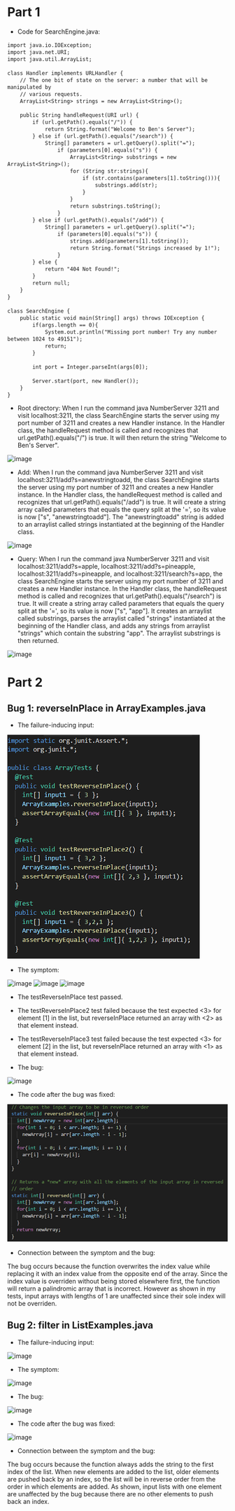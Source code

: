# Part 1

* Code for SearchEngine.java:

```
import java.io.IOException;
import java.net.URI;
import java.util.ArrayList;

class Handler implements URLHandler {
    // The one bit of state on the server: a number that will be manipulated by
    // various requests.
    ArrayList<String> strings = new ArrayList<String>();

    public String handleRequest(URI url) {
        if (url.getPath().equals("/")) {
            return String.format("Welcome to Ben's Server");
        } else if (url.getPath().equals("/search")) {
            String[] parameters = url.getQuery().split("=");
                if (parameters[0].equals("s")) {
                    ArrayList<String> substrings = new ArrayList<String>();
                    for (String str:strings){
                        if (str.contains(parameters[1].toString())){
                            substrings.add(str);
                        }  
                    }
                    return substrings.toString();
                }
        } else if (url.getPath().equals("/add")) {
            String[] parameters = url.getQuery().split("=");
                if (parameters[0].equals("s")) {
                    strings.add(parameters[1].toString());
                    return String.format("Strings increased by 1!");
                }
        } else {
            return "404 Not Found!";
        }
        return null;
    }
}

class SearchEngine {
    public static void main(String[] args) throws IOException {
        if(args.length == 0){
            System.out.println("Missing port number! Try any number between 1024 to 49151");
            return;
        }

        int port = Integer.parseInt(args[0]);

        Server.start(port, new Handler());
    }
}
```

* Root directory: When I run the command java NumberServer 3211 and visit localhost:3211, the class SearchEngine starts the server using my port number of 3211 and creates a new Handler instance. In the Handler class, the handleRequest method is called and recognizes that url.getPath().equals("/") is true. It will then return the string "Welcome to Ben's Server". 
  
![image](https://user-images.githubusercontent.com/55713184/195970108-4c3e7e4a-4d90-4f8f-bc9d-7d2aa62370e8.png)

* Add: When I run the command java NumberServer 3211 and visit localhost:3211/add?s=anewstringtoadd, the class SearchEngine starts the server using my port number of 3211 and creates a new Handler instance. In the Handler class, the handleRequest method is called and recognizes that url.getPath().equals("/add") is true. It will create a string array called parameters that equals the query split at the '=', so its value is now ["s", "anewstringtoadd"]. The "anewstringtoadd" string is added to an arraylist called strings instantiated at the beginning of the Handler class. 

![image](https://user-images.githubusercontent.com/55713184/195970191-7c37e213-a44a-4d6d-bd80-3fa310f7ae62.png)

* Query: When I run the command java NumberServer 3211 and visit localhost:3211/add?s=apple, localhost:3211/add?s=pineapple, localhost:3211/add?s=pineapple, and localhost:3211/search?s=app, the class SearchEngine starts the server using my port number of 3211 and creates a new Handler instance. In the Handler class, the handleRequest method is called and recognizes that url.getPath().equals("/search") is true. It will create a string array called parameters that equals the query split at the '=', so its value is now ["s", "app"]. It creates an arraylist called substrings, parses the arraylist called "strings" instantiated at the beginning of the Handler class, and adds any strings from arraylist "strings" which contain the substring "app". The arraylist substrings is then returned.

![image](https://user-images.githubusercontent.com/55713184/195970206-636f82f6-e5f5-4322-9d9f-c9c300a3ee0c.png)

# Part 2

## Bug 1: reverseInPlace in ArrayExamples.java

* The failure-inducing input:

![image](reverseInPlaceinp1.png)

* The symptom:

![image](https://user-images.githubusercontent.com/55713184/198755240-4dd83831-55cd-4536-951e-b1ff08eb20d1.png)
![image](https://user-images.githubusercontent.com/55713184/198755269-737b662a-dc8b-45e7-9169-572e079a7ee9.png)
![image](https://user-images.githubusercontent.com/55713184/198755397-4609a94b-b703-40b9-a85f-a542d3efd441.png)

* The testReverseInPlace test passed.
* The testReverseInPlace2 test failed because the test expected <3> for element [1] in the list, but reverseInPlace returned an array with <2> as that element instead.
* The testReverseInPlace3 test failed because the test expected <3> for element [2] in the list, but reverseInPlace returned an array with <1> as that element instead.

* The bug:

![image](https://user-images.githubusercontent.com/55713184/195968651-c5da3398-769e-4011-b790-a5c9b0b0072a.png)

* The code after the bug was fixed:

![image](reverseInPlacefix1.png)

* Connection between the symptom and the bug:

The bug occurs because the function overwrites the index value while replacing it with an index value from the opposite end of the array. Since the index value is overriden without being stored elsewhere first, the function will return a palindromic array that is incorrect. However as shown in my tests, input arrays with lengths of 1 are unaffected since their sole index will not be overriden.

## Bug 2: filter in ListExamples.java

* The failure-inducing input:

![image](https://user-images.githubusercontent.com/55713184/195968948-d449b860-04ec-4450-8646-b57c115b4415.png)

* The symptom:

![image](https://user-images.githubusercontent.com/55713184/195969564-b6acb358-5e84-46aa-a347-6a64c5f7e90c.png)

* The bug:

![image](https://user-images.githubusercontent.com/55713184/195968899-1b1f2ebd-2762-4a8e-a26e-1bf0b22e56d3.png)

* The code after the bug was fixed:

![image](https://user-images.githubusercontent.com/55713184/195968995-2d1971a4-408b-426a-ac60-b22221998d98.png)

* Connection between the symptom and the bug:

The bug occurs because the function always adds the string to the first index of the list. When new elements are added to the list, older elements are pushed back by an index, so the list will be in reverse order from the order in which elements are added. As shown, input lists with one element are unaffected by the bug because there are no other elements to push back an index.
